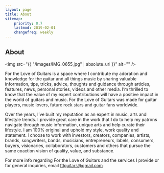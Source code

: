```yaml
---
layout: page
title: About
sitemap:
    priority: 0.7
    lastmod: 2019-02-01
    changefreq: weekly
---
```

## About

<span class="image left"><img src="{{ "/images/IMG_0655.jpg" | absolute_url }}" alt="" /></span>

For the Love of Guitars is a space where I contribute my adoration and knowledge for the guitar and all things music by sharing valuable information, tips, tricks, advice, thoughts and guidance through articles, features, news, personal stories, videos and other media. I’m thrilled to know that the value of my expert contributions will have a positive impact in the world of guitars and music. For the Love of Guitars was made for guitar players, music lovers, future rock stars and guitar fans worldwide. 

Over the years, I’ve built my reputation as an expert in music, arts and lifestyle trends. I provide great care in the work that I do to help my patrons navigate through music information, unique arts and help curate their lifestyle. I am 100% original and uphold my style, work quality and statement. I choose to work with investors, creators, companies, artists, brands, songwriters, bands, musicians, entrepreneurs, labels, consumers, buyers, visionaries, collaborators, customers and others that pursue the same coaction vision of quality, value, and substance.

For more info regarding For the Love of Guitars and the services I provide or for general inquiries, email <a href="mailto:fortheloveofgtrs@gmail.com">ftlguitars@gmail.com</a>
